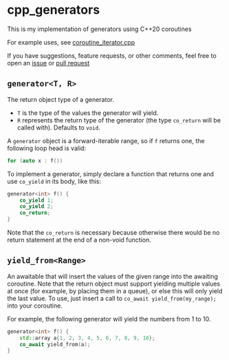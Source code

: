 # cpp_generators
This is my implementation of generators using C++20 coroutines

For example uses, see [coroutine_iterator.cpp](./coroutine_iterator.cpp)

If you have suggestions, feature requests, or other comments, feel free to open an [issue](/../../issues) or [pull request](/../../pulls)

## `generator<T, R>`
The return object type of a generator.
- `T` is the type of the values the generator will yield.
- `R` represents the return type of the generator (the type `co_return` will be called with). Defaults to `void`.

A `generator` object is a forward-iterable range, so if `f` returns one, the following loop head is valid:
```cpp
for (auto x : f())
```

To implement a generator, simply declare a function that returns one and use `co_yield` in its body, like this:
```cpp
generator<int> f() {
    co_yield 1;
    co_yield 2;
    co_return;
}
```
Note that the `co_return` is necessary because otherwise there would be no return statement at the end of a non-void function.

## `yield_from<Range>`
An awaitable that will insert the values of the given range into the awaiting coroutine.
Note that the return object must support yielding multiple values at once (for example, by placing them in a queue),
or else this will only yield the last value.
To use, just insert a call to `co_await yield_from(my_range);` into your coroutine.

For example, the following generator will yield the numbers from 1 to 10.
```cpp
generator<int> f() {
    std::array a{1, 2, 3, 4, 5, 6, 7, 8, 9, 10};
    co_await yield_from(a);
}
```
